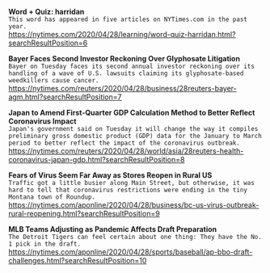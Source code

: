 **Word + Quiz: harridan**\
`This word has appeared in five articles on NYTimes.com in the past year.`\
https://nytimes.com/2020/04/28/learning/word-quiz-harridan.html?searchResultPosition=6

**Bayer Faces Second Investor Reckoning Over Glyphosate Litigation**\
`Bayer on Tuesday faces its second annual investor reckoning over its handling of a wave of U.S. lawsuits claiming its glyphosate-based weedkillers cause cancer.`\
https://nytimes.com/reuters/2020/04/28/business/28reuters-bayer-agm.html?searchResultPosition=7

**Japan to Amend First-Quarter GDP Calculation Method to Better Reflect Coronavirus Impact**\
`Japan's government said on Tuesday it will change the way it compiles preliminary gross domestic product (GDP) data for the January to March period to better reflect the impact of the coronavirus outbreak.`\
https://nytimes.com/reuters/2020/04/28/world/asia/28reuters-health-coronavirus-japan-gdp.html?searchResultPosition=8

**Fears of Virus Seem Far Away as Stores Reopen in Rural US**\
`Traffic got a little busier along Main Street, but otherwise, it was hard to tell that coronavirus restrictions were ending in the tiny Montana town of Roundup. `\
https://nytimes.com/aponline/2020/04/28/business/bc-us-virus-outbreak-rural-reopening.html?searchResultPosition=9

**MLB Teams Adjusting as Pandemic Affects Draft Preparation**\
`The Detroit Tigers can feel certain about one thing: They have the No. 1 pick in the draft.`\
https://nytimes.com/aponline/2020/04/28/sports/baseball/ap-bbo-draft-challenges.html?searchResultPosition=10

